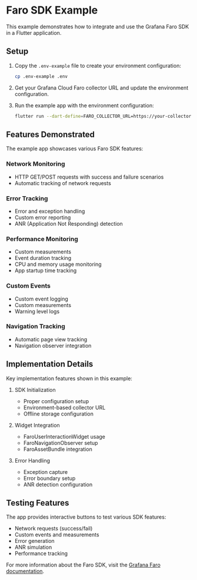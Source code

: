 # Faro SDK Example

This example demonstrates how to integrate and use the Grafana Faro SDK in a Flutter application.

## Setup

1. Copy the `.env-example` file to create your environment configuration:

   ```bash
   cp .env-example .env
   ```

2. Get your Grafana Cloud Faro collector URL and update the environment configuration.

3. Run the example app with the environment configuration:
   ```bash
   flutter run --dart-define=FARO_COLLECTOR_URL=https://your-collector-url
   ```

## Features Demonstrated

The example app showcases various Faro SDK features:

### Network Monitoring

- HTTP GET/POST requests with success and failure scenarios
- Automatic tracking of network requests

### Error Tracking

- Error and exception handling
- Custom error reporting
- ANR (Application Not Responding) detection

### Performance Monitoring

- Custom measurements
- Event duration tracking
- CPU and memory usage monitoring
- App startup time tracking

### Custom Events

- Custom event logging
- Custom measurements
- Warning level logs

### Navigation Tracking

- Automatic page view tracking
- Navigation observer integration

## Implementation Details

Key implementation features shown in this example:

1. SDK Initialization

   - Proper configuration setup
   - Environment-based collector URL
   - Offline storage configuration

2. Widget Integration

   - FaroUserInteractionWidget usage
   - FaroNavigationObserver setup
   - FaroAssetBundle integration

3. Error Handling
   - Exception capture
   - Error boundary setup
   - ANR detection configuration

## Testing Features

The app provides interactive buttons to test various SDK features:

- Network requests (success/fail)
- Custom events and measurements
- Error generation
- ANR simulation
- Performance tracking

For more information about the Faro SDK, visit the [Grafana Faro documentation](https://grafana.com/docs/faro/latest/).
